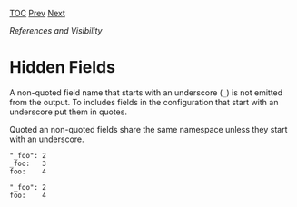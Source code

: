 [TOC](Readme.md) [Prev](emit.md) [Next](duplicates.md)

_References and Visibility_

# Hidden Fields

A non-quoted field name that starts with an underscore (`_`) is not
emitted from the output.
To includes fields in the configuration that start with an underscore
put them in quotes.

Quoted an non-quoted fields share the same namespace unless they start
with an underscore.

<!-- CUE editor -->
```
"_foo": 2
_foo:   3
foo:    4
```

<!-- result -->
```
"_foo": 2
foo:    4
```